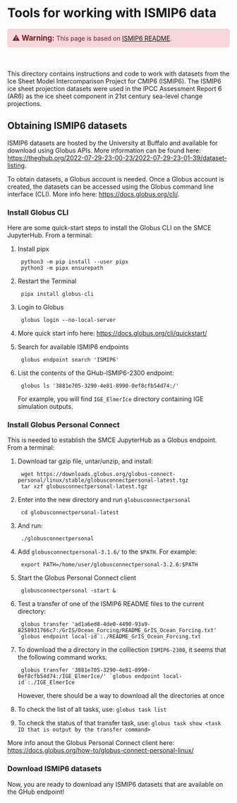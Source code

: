 # Tools for working with ISMIP6 data

<div style="background-color: #f8d7da; color: #721c24; border: 1px solid #f5c6cb; padding: 10px; border-radius: 5px; margin-bottom: 20px;">
  <strong style="font-size: 1.2em;">⚠️ Warning:</strong> This page is based on 
  <a href="https://git.smce.nasa.gov/eis-sealevel/eis-sea-level-change-general/-/blob/master/ismip6/README.md" target="_blank">ISMIP6 README</a>.
</div>
<br>
        
This directory contains instructions and code to work with datasets from the Ice Sheet Model Intercomparison Project for CMIP6 (ISMIP6). The ISMIP6 ice sheet projection datasets were used in the IPCC Assessment Report 6 (AR6) as the ice sheet component in 21st century sea-level change projections.

## Obtaining ISMIP6 datasets
ISMIP6 datasets are hosted by the University at Buffalo and available for download using Globus APIs. More information can be found here: https://theghub.org/2022-07-29-23-00-23/2022-07-29-23-01-39/dataset-listing.

To obtain datasets, a Globus account is needed. Once a Globus account is created, the datasets can be accessed using the Globus command line interface (CLI). More info here: https://docs.globus.org/cli/. 


### Install Globus CLI
Here are some quick-start steps to install the Globus CLI on the SMCE JupyterHub. From a terminal:
1. Install pipx

        python3 -m pip install --user pipx
        python3 -m pipx ensurepath

1. Restart the Terminal
        
        pipx install globus-cli

1. Login to Globus

        globus login --no-local-server

1. More quick start info here: https://docs.globus.org/cli/quickstart/

1. Search for available ISMIP6 endpoints

        globus endpoint search 'ISMIP6'

1. List the contents of the GHub-ISMIP6-2300 endpoint:

        globus ls '3881e705-3290-4e81-8990-0ef8cfb54d74:/'

   For example, you will find `IGE_ElmerIce` directory containing IGE simulation outputs.

### Install Globus Personal Connect
This is needed to establish the SMCE JupyterHub as a Globus endpoint. From a terminal:

1. Download tar gzip file, untar/unzip, and install:

        wget https://downloads.globus.org/globus-connect-personal/linux/stable/globusconnectpersonal-latest.tgz
        tar xzf globusconnectpersonal-latest.tgz
   
1. Enter into the new directory and run `globusconnectpersonal`
   
        cd globusconnectpersonal-latest
   
1. And run:
   
        ./globusconnectpersonal 

1. Add ```globusconnectpersonal-3.1.6/``` to the ```$PATH```. For example:

        export PATH=/home/user/globusconnectpersonal-3.2.6:$PATH
  
1. Start the Globus Personal Connect client

        globusconnectpersonal -start &

1. Test a transfer of one of the ISMIP6 README files to the current directory:

        globus transfer 'ad1a6ed8-4de0-4490-93a9-8258931766c7:/GrIS/Ocean_Forcing/README_GrIS_Ocean_Forcing.txt' `globus endpoint local-id`:./README_GrIS_Ocean_Forcing.txt

1. To download the a directory in the colllection `ISMIP6-2300`, it seems that the following command works.

        globus transfer '3881e705-3290-4e81-8990-0ef8cfb54d74:/IGE_ElmerIce/' `globus endpoint local-id`:./IGE_ElmerIce

   However, there should be a way to download all the directories at once

1. To check the list of all tasks, use: ```globus task list```
1. To check the status of that transfer task, use: ```globus task show <task ID that is output by the transfer command>```

More info anout the Globus Personal Connect client here: https://docs.globus.org/how-to/globus-connect-personal-linux/

### Download ISMIP6 datasets
Now, you are ready to download any ISMIP6 datasets that are available on the GHub endpoint!
